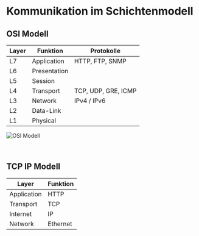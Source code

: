 # Kommunikation im Schichtenmodell

## OSI Modell

| Layer | Funktion | Protokolle |
|--|--|--|
| L7 | Application | HTTP, FTP, SNMP |
| L6 | Presentation |
| L5 | Session |
| L4 | Transport | TCP, UDP, GRE, ICMP|
| L3 | Network | IPv4 / IPv6|
| L2 | Data-Link | 
| L1 | Physical |

![OSI Modell](https://upload.wikimedia.org/wikipedia/commons/thumb/8/80/ISO-OSI-7-Schichten-Modell%28in_Deutsch%29.svg/600px-ISO-OSI-7-Schichten-Modell%28in_Deutsch%29.svg.png)

<br/>

## TCP IP Modell

| Layer | Funktion
|--|--|
| Application | HTTP
| Transport | TCP
| Internet | IP
| Network | Ethernet